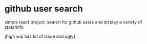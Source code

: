 
# github user search

simple react project, search for github users and display a variety of stats/info

[high wip has lot of issue and ugly]



